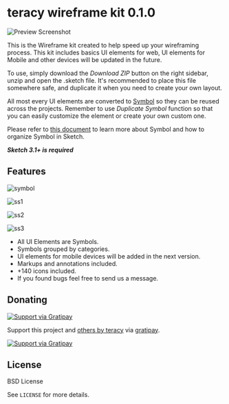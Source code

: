 teracy wireframe kit 0.1.0
==========================


![Preview Screenshot](http://i.imgur.com/lYGPt1t.jpg)

This is the Wireframe kit created to help speed up your wireframing process. This kit includes basics UI elements for web, UI elements for Mobile and other devices will be updated in the future.

To use, simply download the *Download ZIP* button on the right sidebar, unzip and open the .sketch file. It's recommended to place this file somewhere safe, and duplicate it when you need to create your own layout.

All most every UI elements are converted to [Symbol](http://bohemiancoding.com/sketch/support/documentation/07-symbols/) so they can be reused across the projects. Remember to use *Duplicate Symbol* function so that you can easily customize the element or create your own custom one.

Please refer to [this document](http://bohemiancoding.com/sketch/support/documentation/07-symbols/) to learn more about Symbol and how to organize Symbol in Sketch.

***Sketch 3.1+ is required***

## Features

![symbol](http://i.imgur.com/lhdlj5A.png)

![ss1](http://i.imgur.com/I1StlEf.png)

![ss2](http://i.imgur.com/UIBz0We.png)

![ss3](http://i.imgur.com/Ec2Yre5.png)


* All UI Elements are Symbols.
* Symbols grouped by categories.
* UI elements for mobile devices will be added in the next version.
* Markups and annotations included.
* +140 icons included.
* If you found bugs feel free to send us a message.


## Donating

[![Support via Gratipay](https://img.shields.io/gratipay/teracyhq.svg)][gratipay-teracy]

Support this project and [others by teracy][gratipay-teracy] via [gratipay][gratipay-teracy].

[![Support via Gratipay][gratipay]][gratipay-teracy]

[gratipay]: https://cdn.rawgit.com/gratipay/gratipay-badge/2.3.0/dist/gratipay.png
[gratipay-teracy]: https://gratipay.com/teracyhq/


## License

BSD License

See `LICENSE` for more details.
